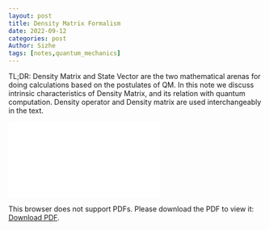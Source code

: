 ```yaml
---
layout: post
title: Density Matrix Formalism
date: 2022-09-12
categories: post
Author: Sizhe
tags: [notes,quantum_mechanics]
---
```


TL;DR: Density Matrix and State Vector are the two mathematical arenas for doing calculations based on the postulates of QM. In this note we discuss intrinsic characteristics of Density Matrix, and its relation with quantum computation. Density operator and Density matrix are used interchangeably in the text.<!--more-->


<object data="{{ site.url }}/images/DMF.pdf" type="application/pdf" width="700px" height="900px">
    <embed src="{{ site.url }}/images/DMF.pdf">
        <p>This browser does not support PDFs. Please download the PDF to view it: <a href="{{ site.url }}/images/DMF.pdf">Download PDF</a>.</p>
    </embed>
</object>
